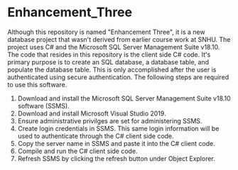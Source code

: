 # Enhancement_Three

Although this repository is named "Enhancement Three", it is a new database project that wasn't derived from earlier course work at SNHU. The project uses C# and the Microsoft SQL Server Management Suite v18.10. The code that resides in this repository is the client side C# code. It's primary purpose is to create an SQL database, a database table, and populate the database table. This is only accomplished after the user is authenticated using secure authentication. The following steps are required to use this software.


1. Download and install the Microsoft SQL Server Management Suite v18.10 software (SSMS).
2. Download and install Microsoft Visual Studio 2019.
3. Ensure administrative privilges are set for administering SSMS.
4. Create login credentials in SSMS. This same login information will be used to authenticate through the C# client side code.
5. Copy the server name in SSMS and paste it into the C# client code.
6. Compile and run the C# client side code.
7. Refresh SSMS by clicking the refresh button under Object Explorer. 